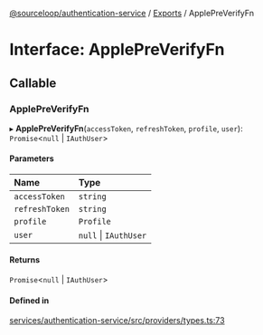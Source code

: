 [@sourceloop/authentication-service](../README.md) / [Exports](../modules.md) / ApplePreVerifyFn

# Interface: ApplePreVerifyFn

## Callable

### ApplePreVerifyFn

▸ **ApplePreVerifyFn**(`accessToken`, `refreshToken`, `profile`, `user`): `Promise`<``null`` \| `IAuthUser`\>

#### Parameters

| Name | Type |
| :------ | :------ |
| `accessToken` | `string` |
| `refreshToken` | `string` |
| `profile` | `Profile` |
| `user` | ``null`` \| `IAuthUser` |

#### Returns

`Promise`<``null`` \| `IAuthUser`\>

#### Defined in

[services/authentication-service/src/providers/types.ts:73](https://github.com/codeweb05/repo1/blob/ea19add/services/authentication-service/src/providers/types.ts#L73)
